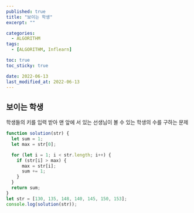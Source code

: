 ```yaml
---
published: true
title: "보이는 학생"
excerpt: ""

categories:
  - ALGORITHM
tags:
  - [ALGORITHM, Inflearn]

toc: true
toc_sticky: true

date: 2022-06-13
last_modified_at: 2022-06-13
---
```


## 보이는 학생

학생들의 키를 입력 받아 맨 앞에 서 있는 선생님이 볼 수 있는 학생의 수를 구하는 문제

```javascript
function solution(str) {
  let sum = 1;
  let max = str[0];

  for (let i = 1; i < str.length; i++) {
    if (str[i] > max) {
      max = str[i];
      sum += 1;
    }
  }
  return sum;
}
let str = [130, 135, 148, 140, 145, 150, 153];
console.log(solution(str));
```
